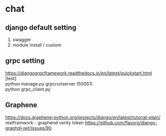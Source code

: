 # chat
## django default setting
1. swagger
2. module install / custom
## grpc setting
https://djangogrpcframework.readthedocs.io/en/latest/quickstart.html  
[test]  
python manage.py grpcrunserver (50051)  
python grpc_client.py
## Graphene
https://docs.graphene-python.org/projects/django/en/latest/tutorial-plain/
restframwork - graphend verity token
https://github.com/flavors/django-graphql-jwt/issues/90
